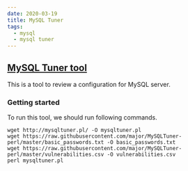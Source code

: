 ```yaml
---
date: 2020-03-19
title: MySQL Tuner
tags:
  - mysql
  - mysql tuner
---
```


[MySQL Tuner tool](https://github.com/major/MySQLTuner-perl)
---
This is a tool to review a configuration for MySQL server.

### Getting started
To run this tool, we should run following commands.

```shell
wget http://mysqltuner.pl/ -O mysqltuner.pl
wget https://raw.githubusercontent.com/major/MySQLTuner-perl/master/basic_passwords.txt -O basic_passwords.txt
wget https://raw.githubusercontent.com/major/MySQLTuner-perl/master/vulnerabilities.csv -O vulnerabilities.csv
perl mysqltuner.pl
```
